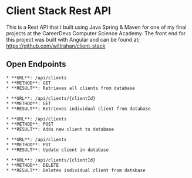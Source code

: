 # Client Stack Rest API

This is a Rest API that I built using Java Spring & Maven for one of my final projects at the CareerDevs Computer Science Academy.  The front end for this project was built with Angular and can be found at;
https://github.com/wiltrahan/client-stack

## Open Endpoints

```
* **URL**: /api/clients
* **METHOD**: GET
* **RESULT**: Retrieves all clients from database
```
```
* **URL**: /api/clients/{clientId}
* **METHOD**: GET
* **RESULT**: Retrieves individual client from database
```
```
* **URL**: /api/clients
* **METHOD**: POST
* **RESULT**: Adds new client to database
```
```
* **URL**: /api/clients
* **METHOD**: PUT
* **RESULT**: Update client in database
```
```
* **URL**: /api/clients/{clientId}
* **METHOD**: DELETE
* **RESULT**: Deletes individual client from database
```
